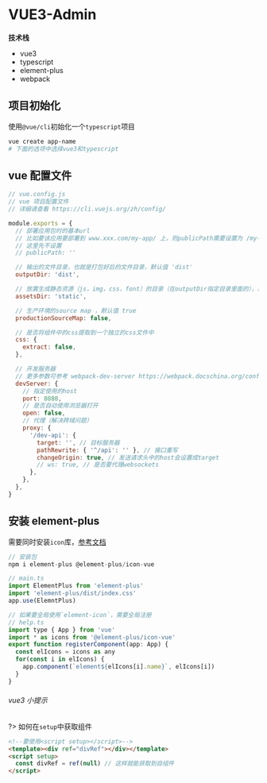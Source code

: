 # VUE3-Admin

**技术栈**

- vue3
- typescript
- element-plus
- webpack

## 项目初始化

使用`@vue/cli`初始化一个`typescript`项目

```bash
vue create app-name
# 下面的选项中选择vue3和typescript
```

## vue 配置文件

```js
// vue.config.js
// vue 项目配置文件
// 详细请查看 https://cli.vuejs.org/zh/config/

module.exports = {
  // 部署应用包时的基本url
  // 比如要该应用要部署到 www.xxx.com/my-app/ 上，则publicPath需要设置为 /my-app
  // 这里先不设置
  // publicPath: ''

  // 输出的文件目录，也就是打包好后的文件目录，默认值 'dist'
  outputDir: 'dist',

  // 放置生成静态资源（js，img，css，font）的目录（在outputDir指定目录里面的），默认值 ''
  assetsDir: 'static',

  // 生产环境的source map ，默认值 true
  productionSourceMap: false,

  // 是否将组件中的css提取到一个独立的css文件中
  css: {
    extract: false,
  },

  // 开发服务器
  // 更多参数可参考 webpack-dev-server https://webpack.docschina.org/configuration/dev-server/
  devServer: {
    // 指定使用的host
    port: 8888,
    // 是否自动使用浏览器打开
    open: false,
    // 代理（解决跨域问题）
    proxy: {
      '/dev-api': {
        target: '', // 目标服务器
        pathRewrite: { '^/api': '' }, // 接口重写
        changeOrigin: true, // 发送请求头中的host会设置成target
        // ws: true, // 是否要代理websockets
      },
    },
  },
}
```

## 安装 element-plus

需要同时安装`icon`库，[参考文档](https://element-plus.gitee.io/zh-CN/)

```javascript
// 安装包
npm i element-plus @element-plus/icon-vue

// main.ts
import ElementPlus from 'element-plus'
import 'element-plus/dist/index.css'
app.use(ElemntPlus)

// 如果要全局使用`element-icon`，需要全局注册
// help.ts
import type { App } from 'vue'
import * as icons from '@element-plus/icon-vue'
export function registerComponent(app: App) {
  const elIcons = icons as any
  for(const i in elIcons) {
    app.component(`element${elIcons[i].name}`, elIcons[i])
  }
}
```

###### vue3 小提示

?> 如何在`setup`中获取组件

```html
<!--要使用<script setup></script>-->
<template><div ref="divRef"></div></template>
<script setup>
  const divRef = ref(null) // 这样就能获取到自组件
</script>
```
